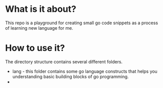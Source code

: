 # What is it about?
This repo is a playground for creating small go code snippets as a process of learning new language for me. 

# How to use it?
The directory structure contains several different folders. 
-  lang - this folder contains some go language constructs that helps you understanding basic building blocks of go programming.
- 